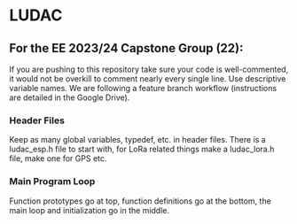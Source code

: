 # LUDAC

## For the EE 2023/24 Capstone Group (22):
If you are pushing to this repository take sure your code is well-commented, it would not be overkill to comment nearly every single line. Use descriptive variable names. We are following a feature branch workflow (instructions are detailed in the Google Drive).

### Header Files
Keep as many global variables, typedef, etc. in header files. There is a ludac_esp.h file to start with, for LoRa related things make a ludac_lora.h file, make one for GPS etc.

### Main Program Loop
Function prototypes go at top, function definitions go at the bottom, the main loop and initialization go in the middle.
